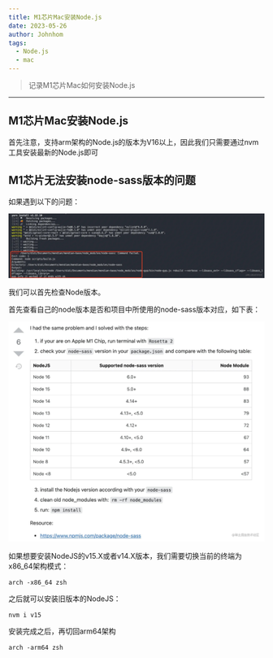```yaml
---
title: M1芯片Mac安装Node.js
date: 2023-05-26
author: Johnhom
tags:
  - Node.js
  - mac
---
```


>记录M1芯片Mac如何安装Node.js

---



## M1芯片Mac安装Node.js

首先注意，支持arm架构的Node.js的版本为V16以上，因此我们只需要通过nvm工具安装最新的Node.js即可

## M1芯片无法安装node-sass版本的问题

如果遇到以下的问题：

![image](/assets/img/NodeJS-01.jpg)

我们可以首先检查Node版本。

首先查看自己的node版本是否和项目中所使用的node-sass版本对应，如下表：

![image](/assets/img/NodeJS-02.jpg)

如果想要安装NodeJS的v15.X或者v14.X版本，我们需要切换当前的终端为x86_64架构模式：

```shell
arch -x86_64 zsh
```

之后就可以安装旧版本的NodeJS：

```
nvm i v15
```

安装完成之后，再切回arm64架构

```
arch -arm64 zsh
```